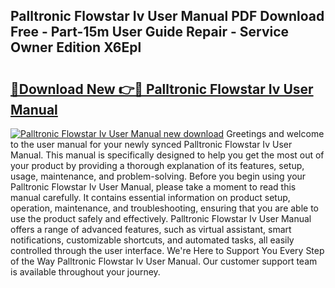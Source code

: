 ## Palltronic Flowstar Iv User Manual PDF Download Free - Part-15m User Guide Repair - Service Owner Edition X6Epl

# <h2><a href="http://cf28134.oget.top/?id=Palltronic+Flowstar+Iv+User+Manual">🔗Download New 👉🔴 Palltronic Flowstar Iv User Manual</a></h2>

[![Palltronic Flowstar Iv User Manual new download](https://i.imgur.com/5g1atiW.png)](http://cf28134.oget.top/?id=Palltronic+Flowstar+Iv+User+Manual)
Greetings and welcome to the user manual for your newly synced Palltronic Flowstar Iv User Manual. This manual is specifically designed to help you get the most out of your product by providing a thorough explanation of its features, setup, usage, maintenance, and problem-solving. Before you begin using your Palltronic Flowstar Iv User Manual, please take a moment to read this manual carefully. It contains essential information on product setup, operation, maintenance, and troubleshooting, ensuring that you are able to use the product safely and effectively. Palltronic Flowstar Iv User Manual offers a range of advanced features, such as virtual assistant, smart notifications, customizable shortcuts, and automated tasks, all easily controlled through the user interface. We're Here to Support You Every Step of the Way Palltronic Flowstar Iv User Manual. Our customer support team is available throughout your journey.
